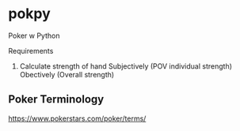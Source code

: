 # pokpy
Poker w Python

Requirements 

1. Calculate strength of hand
Subjectively (POV individual strength)
Obectively (Overall strength)

## Poker Terminology
https://www.pokerstars.com/poker/terms/



